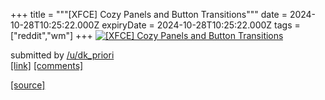 +++
title = """[XFCE] Cozy Panels and Button Transitions"""
date = 2024-10-28T10:25:22.000Z
expiryDate = 2024-10-28T10:25:22.000Z
tags = ["reddit","wm"]
+++
[![[XFCE] Cozy Panels and Button Transitions](https://b.thumbs.redditmedia.com/LpZcacqRyWp_rilIJbVXyMY5phCHYuXiVMAb6Rfz1cI.jpg "[XFCE] Cozy Panels and Button Transitions")](https://www.reddit.com/r/unixporn/comments/1gdyop5/xfce_cozy_panels_and_button_transitions/)

submitted by [/u/dk\_priori](https://www.reddit.com/user/dk_priori)  
[\[link\]](https://www.reddit.com/gallery/1gdyop5) [\[comments\]](https://www.reddit.com/r/unixporn/comments/1gdyop5/xfce_cozy_panels_and_button_transitions/)

[[source]](https://www.reddit.com/r/unixporn/comments/1gdyop5/xfce_cozy_panels_and_button_transitions/)
